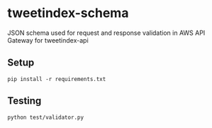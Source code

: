 # tweetindex-schema

JSON schema used for request and response validation in AWS API Gateway for tweetindex-api

## Setup

````
pip install -r requirements.txt
````

## Testing

````
python test/validator.py
````
